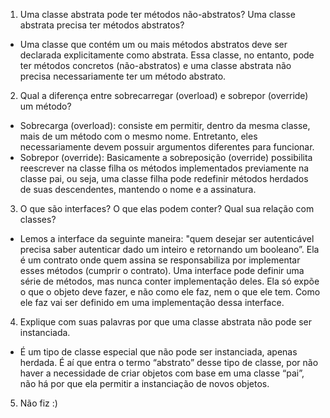 1.	Uma classe abstrata pode ter métodos não-abstratos? Uma classe abstrata precisa ter métodos abstratos?
- Uma classe que contém um ou mais métodos abstratos deve ser declarada explicitamente como abstrata. Essa classe, no entanto, pode ter métodos concretos (não-abstratos) e uma classe abstrata não precisa necessariamente ter um método abstrato.
2.	Qual a diferença entre sobrecarregar (overload) e sobrepor (override) um método?
- Sobrecarga (overload): consiste em permitir, dentro da mesma classe, mais de um método com o mesmo nome. Entretanto, eles necessariamente devem possuir argumentos diferentes para funcionar.
- Sobrepor (override): Basicamente a sobreposição (override) possibilita reescrever na classe filha os métodos implementados previamente na classe pai, ou seja, uma classe filha pode redefinir métodos herdados de suas descendentes, mantendo o nome e a assinatura.
3.	O que são interfaces? O que elas podem conter? Qual sua relação com classes?
- Lemos a interface da seguinte maneira: "quem desejar ser autenticável precisa saber autenticar dado um inteiro e retornando um booleano”. Ela é um contrato onde quem assina se responsabiliza por implementar esses métodos (cumprir o contrato). Uma interface pode definir uma série de métodos, mas nunca conter implementação deles. Ela só expõe o que o objeto deve fazer, e não como ele faz, nem o que ele tem. Como ele faz vai ser definido em uma implementação dessa interface.
4.	Explique com suas palavras por que uma classe abstrata não pode ser instanciada.
- É um tipo de classe especial que não pode ser instanciada, apenas herdada. É aí que entra o termo “abstrato” desse tipo de classe, por não haver a necessidade de criar objetos com base em uma classe “pai”, não há por que ela permitir a instanciação de novos objetos.
5.	Não fiz :)

